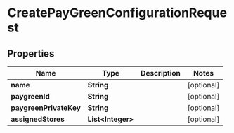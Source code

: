 
# CreatePayGreenConfigurationRequest

## Properties
Name | Type | Description | Notes
------------ | ------------- | ------------- | -------------
**name** | **String** |  |  [optional]
**paygreenId** | **String** |  |  [optional]
**paygreenPrivateKey** | **String** |  |  [optional]
**assignedStores** | **List&lt;Integer&gt;** |  |  [optional]



